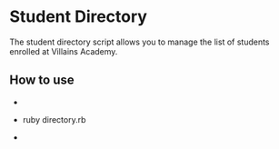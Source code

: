 # Student Directory #

The student directory script allows you to manage the list of students enrolled at Villains Academy.

## How to use ##

- ``` shell </li>
- ruby directory.rb
- ```
